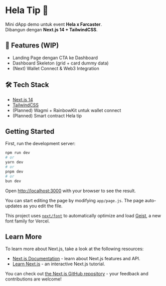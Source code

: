 # Hela Tip 💸  
Mini dApp demo untuk event **Hela x Farcaster**.  
Dibangun dengan **Next.js 14 + TailwindCSS**.  

## 🚀 Features (WIP)  
- Landing Page dengan CTA ke Dashboard  
- Dashboard Skeleton (grid + card dummy data)  
- (Next) Wallet Connect & Web3 Integration  

## 🛠️ Tech Stack  
- [Next.js 14](https://nextjs.org/)  
- [TailwindCSS](https://tailwindcss.com/)  
- (Planned) Wagmi + RainbowKit untuk wallet connect  
- (Planned) Smart contract Hela tip  


## Getting Started

First, run the development server:

```bash
npm run dev
# or
yarn dev
# or
pnpm dev
# or
bun dev
```

Open [http://localhost:3000](http://localhost:3000) with your browser to see the result.

You can start editing the page by modifying `app/page.js`. The page auto-updates as you edit the file.

This project uses [`next/font`](https://nextjs.org/docs/app/building-your-application/optimizing/fonts) to automatically optimize and load [Geist](https://vercel.com/font), a new font family for Vercel.

## Learn More

To learn more about Next.js, take a look at the following resources:

- [Next.js Documentation](https://nextjs.org/docs) - learn about Next.js features and API.
- [Learn Next.js](https://nextjs.org/learn) - an interactive Next.js tutorial.

You can check out [the Next.js GitHub repository](https://github.com/vercel/next.js) - your feedback and contributions are welcome!


